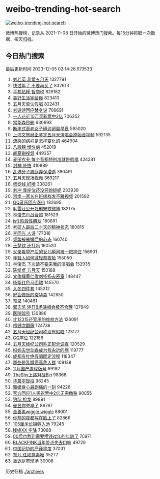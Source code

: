 # weibo-trending-hot-search

[![weibo-trending-hot-search](https://github.com/ameizi/weibo-trending-hot-search/actions/workflows/ci.yml/badge.svg)](https://github.com/ameizi/weibo-trending-hot-search/actions/workflows/ci.yml)

微博热搜榜，记录从 2021-11-08 日开始的微博热门搜索。每15分钟抓取一次数据，按天[归档](./archives)。

## 今日热门搜索

<!-- BEGIN --> 
最后更新时间 2023-12-05 02:14:26.973533 
1. [刘若英 我爱五月天](https://s.weibo.com/weibo?q=%E5%88%98%E8%8B%A5%E8%8B%B1%20%E6%88%91%E7%88%B1%E4%BA%94%E6%9C%88%E5%A4%A9&t=31&band_rank=1&Refer=top) 1327791
1. [快过年了 不要再买了](https://s.weibo.com/weibo?q=%E5%BF%AB%E8%BF%87%E5%B9%B4%E4%BA%86%20%E4%B8%8D%E8%A6%81%E5%86%8D%E4%B9%B0%E4%BA%86&t=31&band_rank=2&Refer=top) 832613
1. [手机贴膜 智商税](https://s.weibo.com/weibo?q=%E6%89%8B%E6%9C%BA%E8%B4%B4%E8%86%9C%20%E6%99%BA%E5%95%86%E7%A8%8E&t=31&band_rank=5&Refer=top) 829182
1. [美好生活宪给你](https://s.weibo.com/weibo?q=%23%E7%BE%8E%E5%A5%BD%E7%94%9F%E6%B4%BB%E5%AE%AA%E7%BB%99%E4%BD%A0%23&t=31&band_rank=3&Refer=top) 823410
1. [五月天否认假唱](https://s.weibo.com/weibo?q=%E4%BA%94%E6%9C%88%E5%A4%A9%E5%90%A6%E8%AE%A4%E5%81%87%E5%94%B1&t=31&band_rank=4&Refer=top) 822431
1. [刘诗诗回应替身说](https://s.weibo.com/weibo?q=%E5%88%98%E8%AF%97%E8%AF%97%E5%9B%9E%E5%BA%94%E6%9B%BF%E8%BA%AB%E8%AF%B4&t=31&band_rank=6&Refer=top) 706691
1. [一人花近10万买彩票中2亿](https://s.weibo.com/weibo?q=%23%E4%B8%80%E4%BA%BA%E8%8A%B1%E8%BF%9110%E4%B8%87%E4%B9%B0%E5%BD%A9%E7%A5%A8%E4%B8%AD2%E4%BA%BF%23&t=31&band_rank=7&Refer=top) 706352
1. [常华森秒删](https://s.weibo.com/weibo?q=%23%E5%B8%B8%E5%8D%8E%E6%A3%AE%E7%A7%92%E5%88%A0%23&t=31&band_rank=8&Refer=top) 630693
1. [断崖式衰老女子确诊卵巢早衰](https://s.weibo.com/weibo?q=%23%E6%96%AD%E5%B4%96%E5%BC%8F%E8%A1%B0%E8%80%81%E5%A5%B3%E5%AD%90%E7%A1%AE%E8%AF%8A%E5%8D%B5%E5%B7%A2%E6%97%A9%E8%A1%B0%23&t=31&band_rank=9&Refer=top) 595020
1. [上海文旅局正鉴定五月天演唱会原始音视频](https://s.weibo.com/weibo?q=%23%E4%B8%8A%E6%B5%B7%E6%96%87%E6%97%85%E5%B1%80%E6%AD%A3%E9%89%B4%E5%AE%9A%E4%BA%94%E6%9C%88%E5%A4%A9%E6%BC%94%E5%94%B1%E4%BC%9A%E5%8E%9F%E5%A7%8B%E9%9F%B3%E8%A7%86%E9%A2%91%23&t=31&band_rank=14&Refer=top) 592135
1. [流感的病程是怎样变化的](https://s.weibo.com/weibo?q=%23%E6%B5%81%E6%84%9F%E7%9A%84%E7%97%85%E7%A8%8B%E6%98%AF%E6%80%8E%E6%A0%B7%E5%8F%98%E5%8C%96%E7%9A%84%23&t=31&band_rank=10&Refer=top) 464904
1. [八段锦 慢性病](https://s.weibo.com/weibo?q=%E5%85%AB%E6%AE%B5%E9%94%A6%20%E6%85%A2%E6%80%A7%E7%97%85&t=31&band_rank=11&Refer=top) 452019
1. [胡夏删视频](https://s.weibo.com/weibo?q=%E8%83%A1%E5%A4%8F%E5%88%A0%E8%A7%86%E9%A2%91&t=31&band_rank=12&Refer=top) 449357
1. [麦田农夫 每个音都特别准就是假唱](https://s.weibo.com/weibo?q=%E9%BA%A6%E7%94%B0%E5%86%9C%E5%A4%AB%20%E6%AF%8F%E4%B8%AA%E9%9F%B3%E9%83%BD%E7%89%B9%E5%88%AB%E5%87%86%E5%B0%B1%E6%98%AF%E5%81%87%E5%94%B1&t=31&band_rank=21&Refer=top) 424281
1. [封神 补拍](https://s.weibo.com/weibo?q=%E5%B0%81%E7%A5%9E%20%E8%A1%A5%E6%8B%8D&t=31&band_rank=13&Refer=top) 410889
1. [乱港分子周庭弃保潜逃](https://s.weibo.com/weibo?q=%23%E4%B9%B1%E6%B8%AF%E5%88%86%E5%AD%90%E5%91%A8%E5%BA%AD%E5%BC%83%E4%BF%9D%E6%BD%9C%E9%80%83%23&t=31&band_rank=15&Refer=top) 380491
1. [五月天现场视频](https://s.weibo.com/weibo?q=%E4%BA%94%E6%9C%88%E5%A4%A9%E7%8E%B0%E5%9C%BA%E8%A7%86%E9%A2%91&t=31&band_rank=16&Refer=top) 369217
1. [师徒线 好嗑](https://s.weibo.com/weibo?q=%E5%B8%88%E5%BE%92%E7%BA%BF%20%E5%A5%BD%E5%97%91&t=31&band_rank=17&Refer=top) 338261
1. [刘冲 我座位还没开始排呢](https://s.weibo.com/weibo?q=%E5%88%98%E5%86%B2%20%E6%88%91%E5%BA%A7%E4%BD%8D%E8%BF%98%E6%B2%A1%E5%BC%80%E5%A7%8B%E6%8E%92%E5%91%A2&t=31&band_rank=18&Refer=top) 233939
1. [河南一家长在班级群发不雅视频](https://s.weibo.com/weibo?q=%23%E6%B2%B3%E5%8D%97%E4%B8%80%E5%AE%B6%E9%95%BF%E5%9C%A8%E7%8F%AD%E7%BA%A7%E7%BE%A4%E5%8F%91%E4%B8%8D%E9%9B%85%E8%A7%86%E9%A2%91%23&t=31&band_rank=19&Refer=top) 201592
1. [QQ音乐回应涨价](https://s.weibo.com/weibo?q=%23QQ%E9%9F%B3%E4%B9%90%E5%9B%9E%E5%BA%94%E6%B6%A8%E4%BB%B7%23&t=31&band_rank=20&Refer=top) 182695
1. [毛雪汪公开处刑宋轶微博](https://s.weibo.com/weibo?q=%E6%AF%9B%E9%9B%AA%E6%B1%AA%E5%85%AC%E5%BC%80%E5%A4%84%E5%88%91%E5%AE%8B%E8%BD%B6%E5%BE%AE%E5%8D%9A&t=31&band_rank=22&Refer=top) 182175
1. [林俊杰肖战合照](https://s.weibo.com/weibo?q=%23%E6%9E%97%E4%BF%8A%E6%9D%B0%E8%82%96%E6%88%98%E5%90%88%E7%85%A7%23&t=31&band_rank=23&Refer=top) 181529
1. [isfj 阶段性朋友](https://s.weibo.com/weibo?q=isfj%20%E9%98%B6%E6%AE%B5%E6%80%A7%E6%9C%8B%E5%8F%8B&t=31&band_rank=24&Refer=top) 180891
1. [考研人最后二十天的精神状态](https://s.weibo.com/weibo?q=%23%E8%80%83%E7%A0%94%E4%BA%BA%E6%9C%80%E5%90%8E%E4%BA%8C%E5%8D%81%E5%A4%A9%E7%9A%84%E7%B2%BE%E7%A5%9E%E7%8A%B6%E6%80%81%23&t=31&band_rank=25&Refer=top) 180815
1. [李同光 人设](https://s.weibo.com/weibo?q=%E6%9D%8E%E5%90%8C%E5%85%89%20%E4%BA%BA%E8%AE%BE&t=31&band_rank=26&Refer=top) 177316
1. [频繁被催婚后的心态](https://s.weibo.com/weibo?q=%E9%A2%91%E7%B9%81%E8%A2%AB%E5%82%AC%E5%A9%9A%E5%90%8E%E7%9A%84%E5%BF%83%E6%80%81&t=31&band_rank=27&Refer=top) 160740
1. [王楚钦 还打吗](https://s.weibo.com/weibo?q=%E7%8E%8B%E6%A5%9A%E9%92%A6%20%E8%BF%98%E6%89%93%E5%90%97&t=31&band_rank=28&Refer=top) 160520
1. [父亲看望产后的女儿瞬间被一把抱住](https://s.weibo.com/weibo?q=%23%E7%88%B6%E4%BA%B2%E7%9C%8B%E6%9C%9B%E4%BA%A7%E5%90%8E%E7%9A%84%E5%A5%B3%E5%84%BF%E7%9E%AC%E9%97%B4%E8%A2%AB%E4%B8%80%E6%8A%8A%E6%8A%B1%E4%BD%8F%23&t=31&band_rank=29&Refer=top) 156901
1. [年轻人如何减轻熬夜脸](https://s.weibo.com/weibo?q=%23%E5%B9%B4%E8%BD%BB%E4%BA%BA%E5%A6%82%E4%BD%95%E5%87%8F%E8%BD%BB%E7%86%AC%E5%A4%9C%E8%84%B8%23&t=31&band_rank=30&Refer=top) 155050
1. [林俊杰 下次请不要来我的演唱会](https://s.weibo.com/weibo?q=%E6%9E%97%E4%BF%8A%E6%9D%B0%20%E4%B8%8B%E6%AC%A1%E8%AF%B7%E4%B8%8D%E8%A6%81%E6%9D%A5%E6%88%91%E7%9A%84%E6%BC%94%E5%94%B1%E4%BC%9A&t=31&band_rank=31&Refer=top) 152935
1. [陈绮贞 五月天](https://s.weibo.com/weibo?q=%E9%99%88%E7%BB%AE%E8%B4%9E%20%E4%BA%94%E6%9C%88%E5%A4%A9&t=31&band_rank=32&Refer=top) 150188
1. [文俊辉黄仁俊刘扬扬去密室](https://s.weibo.com/weibo?q=%E6%96%87%E4%BF%8A%E8%BE%89%E9%BB%84%E4%BB%81%E4%BF%8A%E5%88%98%E6%89%AC%E6%89%AC%E5%8E%BB%E5%AF%86%E5%AE%A4&t=31&band_rank=33&Refer=top) 148447
1. [杨紫红色马面裙](https://s.weibo.com/weibo?q=%E6%9D%A8%E7%B4%AB%E7%BA%A2%E8%89%B2%E9%A9%AC%E9%9D%A2%E8%A3%99&t=31&band_rank=34&Refer=top) 145570
1. [入冬四件套](https://s.weibo.com/weibo?q=%E5%85%A5%E5%86%AC%E5%9B%9B%E4%BB%B6%E5%A5%97&t=31&band_rank=35&Refer=top) 145312
1. [好会做饭的常华森](https://s.weibo.com/weibo?q=%E5%A5%BD%E4%BC%9A%E5%81%9A%E9%A5%AD%E7%9A%84%E5%B8%B8%E5%8D%8E%E6%A3%AE&t=31&band_rank=36&Refer=top) 142650
1. [预录](https://s.weibo.com/weibo?q=%E9%A2%84%E5%BD%95&t=31&band_rank=37&Refer=top) 140461
1. [郭志凯 连开8场演唱会极不合理](https://s.weibo.com/weibo?q=%E9%83%AD%E5%BF%97%E5%87%AF%20%E8%BF%9E%E5%BC%808%E5%9C%BA%E6%BC%94%E5%94%B1%E4%BC%9A%E6%9E%81%E4%B8%8D%E5%90%88%E7%90%86&t=31&band_rank=38&Refer=top) 137949
1. [医院暗号](https://s.weibo.com/weibo?q=%E5%8C%BB%E9%99%A2%E6%9A%97%E5%8F%B7&t=31&band_rank=39&Refer=top) 130886
1. [比12315还管用的维权方法](https://s.weibo.com/weibo?q=%E6%AF%9412315%E8%BF%98%E7%AE%A1%E7%94%A8%E7%9A%84%E7%BB%B4%E6%9D%83%E6%96%B9%E6%B3%95&t=31&band_rank=40&Refer=top) 126091
1. [檀健次翻牌](https://s.weibo.com/weibo?q=%E6%AA%80%E5%81%A5%E6%AC%A1%E7%BF%BB%E7%89%8C&t=31&band_rank=41&Refer=top) 124738
1. [五月天经纪公司称没有假唱](https://s.weibo.com/weibo?q=%23%E4%BA%94%E6%9C%88%E5%A4%A9%E7%BB%8F%E7%BA%AA%E5%85%AC%E5%8F%B8%E7%A7%B0%E6%B2%A1%E6%9C%89%E5%81%87%E5%94%B1%23&t=31&band_rank=42&Refer=top) 123177
1. [GQ座位](https://s.weibo.com/weibo?q=GQ%E5%BA%A7%E4%BD%8D&t=31&band_rank=43&Refer=top) 122186
1. [五月天经纪公司称正配合调查](https://s.weibo.com/weibo?q=%23%E4%BA%94%E6%9C%88%E5%A4%A9%E7%BB%8F%E7%BA%AA%E5%85%AC%E5%8F%B8%E7%A7%B0%E6%AD%A3%E9%85%8D%E5%90%88%E8%B0%83%E6%9F%A5%23&t=31&band_rank=44&Refer=top) 120529
1. [妈妈去世动森成为我永远的痛](https://s.weibo.com/weibo?q=%E5%A6%88%E5%A6%88%E5%8E%BB%E4%B8%96%E5%8A%A8%E6%A3%AE%E6%88%90%E4%B8%BA%E6%88%91%E6%B0%B8%E8%BF%9C%E7%9A%84%E7%97%9B&t=31&band_rank=45&Refer=top) 119777
1. [成都有杜绝假唱固定流程](https://s.weibo.com/weibo?q=%23%E6%88%90%E9%83%BD%E6%9C%89%E6%9D%9C%E7%BB%9D%E5%81%87%E5%94%B1%E5%9B%BA%E5%AE%9A%E6%B5%81%E7%A8%8B%23&t=31&band_rank=45&Refer=top) 118347
1. [哪些是乳腺癌高危人群](https://s.weibo.com/weibo?q=%23%E5%93%AA%E4%BA%9B%E6%98%AF%E4%B9%B3%E8%85%BA%E7%99%8C%E9%AB%98%E5%8D%B1%E4%BA%BA%E7%BE%A4%23&t=31&band_rank=46&Refer=top) 109138
1. [11月国产游戏版号](https://s.weibo.com/weibo?q=%2311%E6%9C%88%E5%9B%BD%E4%BA%A7%E6%B8%B8%E6%88%8F%E7%89%88%E5%8F%B7%23&t=31&band_rank=23&Refer=top) 99192
1. [TheShy上路对战Bin](https://s.weibo.com/weibo?q=%23TheShy%E4%B8%8A%E8%B7%AF%E5%AF%B9%E6%88%98Bin%23&t=31&band_rank=47&Refer=top) 98368
1. [华晨宇饭拍](https://s.weibo.com/weibo?q=%E5%8D%8E%E6%99%A8%E5%AE%87%E9%A5%AD%E6%8B%8D&t=31&band_rank=43&Refer=top) 96245
1. [甄嬛身心最剧痛的一刻](https://s.weibo.com/weibo?q=%E7%94%84%E5%AC%9B%E8%BA%AB%E5%BF%83%E6%9C%80%E5%89%A7%E7%97%9B%E7%9A%84%E4%B8%80%E5%88%BB&t=31&band_rank=41&Refer=top) 94226
1. [官方回应1人买彩票中2亿无需缴税](https://s.weibo.com/weibo?q=%23%E5%AE%98%E6%96%B9%E5%9B%9E%E5%BA%941%E4%BA%BA%E4%B9%B0%E5%BD%A9%E7%A5%A8%E4%B8%AD2%E4%BA%BF%E6%97%A0%E9%9C%80%E7%BC%B4%E7%A8%8E%23&t=31&band_rank=48&Refer=top) 90055
1. [狼队 抢龙](https://s.weibo.com/weibo?q=%E7%8B%BC%E9%98%9F%20%E6%8A%A2%E9%BE%99&t=31&band_rank=49&Refer=top) 89891
1. [曼昱你夸早了](https://s.weibo.com/weibo?q=%E6%9B%BC%E6%98%B1%E4%BD%A0%E5%A4%B8%E6%97%A9%E4%BA%86&t=31&band_rank=50&Refer=top) 89797
1. [金善禹wiggle wiggle](https://s.weibo.com/weibo?q=%E9%87%91%E5%96%84%E7%A6%B9wiggle%20wiggle&t=31&band_rank=44&Refer=top) 88001
1. [你熬的夜都写在脸上了](https://s.weibo.com/weibo?q=%23%E4%BD%A0%E7%86%AC%E7%9A%84%E5%A4%9C%E9%83%BD%E5%86%99%E5%9C%A8%E8%84%B8%E4%B8%8A%E4%BA%86%23&t=31&band_rank=49&Refer=top) 82866
1. [105厘米长锦鲤入池](https://s.weibo.com/weibo?q=%23105%E5%8E%98%E7%B1%B3%E9%95%BF%E9%94%A6%E9%B2%A4%E5%85%A5%E6%B1%A0%23&t=31&band_rank=30&Refer=top) 79245
1. [NMIXX 空降](https://s.weibo.com/weibo?q=NMIXX%20%E7%A9%BA%E9%99%8D&t=31&band_rank=33&Refer=top) 73088
1. [00后也熬到需要攒钱过年的年龄了](https://s.weibo.com/weibo?q=%2300%E5%90%8E%E4%B9%9F%E7%86%AC%E5%88%B0%E9%9C%80%E8%A6%81%E6%94%92%E9%92%B1%E8%BF%87%E5%B9%B4%E7%9A%84%E5%B9%B4%E9%BE%84%E4%BA%86%23&t=31&band_rank=48&Refer=top) 70971
1. [BLACKPINK当年差点失去口哨](https://s.weibo.com/weibo?q=%23BLACKPINK%E5%BD%93%E5%B9%B4%E5%B7%AE%E7%82%B9%E5%A4%B1%E5%8E%BB%E5%8F%A3%E5%93%A8%23&t=31&band_rank=45&Refer=top) 49729
1. [中国记协的严谨程度](https://s.weibo.com/weibo?q=%E4%B8%AD%E5%9B%BD%E8%AE%B0%E5%8D%8F%E7%9A%84%E4%B8%A5%E8%B0%A8%E7%A8%8B%E5%BA%A6&t=31&band_rank=38&Refer=top) 37031
1. [鹫儿 任如意毒唯](https://s.weibo.com/weibo?q=%E9%B9%AB%E5%84%BF%20%E4%BB%BB%E5%A6%82%E6%84%8F%E6%AF%92%E5%94%AF&t=31&band_rank=45&Refer=top) 35277
1. [重返庭审现场](https://s.weibo.com/weibo?q=%23%E9%87%8D%E8%BF%94%E5%BA%AD%E5%AE%A1%E7%8E%B0%E5%9C%BA%23&t=31&band_rank=50&Refer=top) 30008
<!-- END -->

历史归档 [./archives](./archives)

